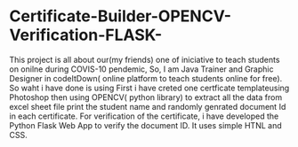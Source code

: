 # Certificate-Builder-OPENCV-Verification-FLASK-
This project is all about our(my friends) one of iniciative to teach students on onilne during COVIS-10 pendemic, So, I am Java Trainer and Graphic Designer in codeItDown( online platform to teach students online for free).  So waht i have done is using First i have creted one certficate templateusing Photoshop then using OPENCV( python library) to extract all the data from excel sheet file print the student name and randomly genrated document Id in each certificate.  For verification of the certificate, i have developed the Python Flask Web App to verify the document ID. It uses simple HTNL and CSS.

